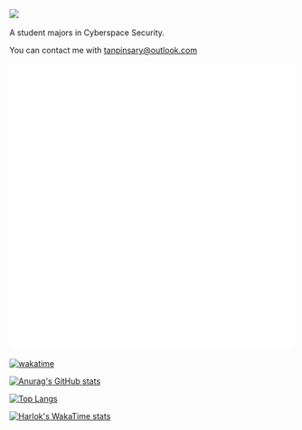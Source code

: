 ![](https://pic.arctanp.top/PicGo/1742042046711.jpeg)

A student majors in Cyberspace Security.

You can contact me with tanpinsary@outlook.com

[![Metrics](https://github.com/tanpinsary/tanpinsary/blob/master/github-metrics.svg)](https://github.com/Tanpinsary/Tanpinsary/blob/main/github-metrics.svg)

[![wakatime](https://wakatime.com/badge/user/a0a1a76d-0ee4-4a97-8f98-32faeaba5485.svg)](https://wakatime.com/@a0a1a76d-0ee4-4a97-8f98-32faeaba5485)

[![Anurag's GitHub stats](https://github-readme-stats.vercel.app/api?username=tanpinsary&show_icons=true&include_all_commits=true&exclude_repo=arctanpblog)](https://github.com/anuraghazra/github-readme-stats)

[![Top Langs](https://github-readme-stats.vercel.app/api/top-langs/?username=tanpinsary&exclude_repo=arctanpblog&layout=compact)](https://github.com/anuraghazra/github-readme-stats)

[![Harlok's WakaTime stats](https://github-readme-stats.vercel.app/api/wakatime?username=Tanpinsary&layout=compact)](https://github.com/anuraghazra/github-readme-stats)
<!--
**Tanpinsary/Tanpinsary** is a ✨ _special_ ✨ repository because its `README.md` (this file) appears on your GitHub profile.

Here are some ideas to get you started:

- 🔭 I’m currently working on ...
- 🌱 I’m currently learning ...
- 👯 I’m looking to collaborate on ...
- 🤔 I’m looking for help with ...
- 💬 Ask me about ...
- 📫 How to reach me: ...
- 😄 Pronouns: ...
- ⚡ Fun fact: ...
-->
